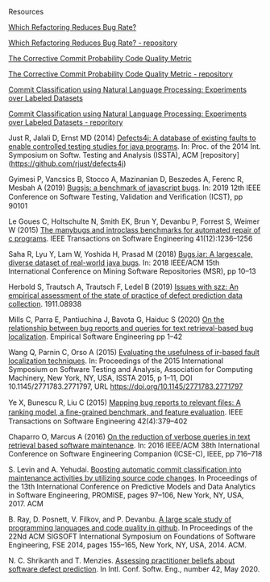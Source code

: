Resources

[Which Refactoring Reduces Bug Rate?](https://www.cs.huji.ac.il/~feit/papers/Refactor19PROMISE.pdf)

[Which Refactoring Reduces Bug Rate? - repository](https://github.com/evidencebp/Which-Refactoring-Reduces-Bug-Rate)

[The Corrective Commit Probability Code Quality Metric](https://arxiv.org/abs/2007.10912)

[The Corrective Commit Probability Code Quality Metric - repository](https://github.com/evidencebp/corrective-commit-probability)


[Commit Classification using Natural Language Processing: Experiments over Labeled Datasets](http://cibse2020.ppgia.pucpr.br/images/artigos/4/S04_P1.pdf)

[Commit Classification using Natural Language Processing: Experiments over Labeled Datasets - reporitory](https://github.com/gesteves91/fasttext-commit-classification)


Just R, Jalali D, Ernst MD (2014) [Defects4j: A database of existing faults to enable controlled testing studies for java programs](https://www.researchgate.net/publication/266659285_Defects4J_a_database_of_existing_faults_to_enable_controlled_testing_studies_for_Java_programs). In: Proc. of the 2014 Int. Symposium on Softw. Testing and Analysis (ISSTA), ACM [repository] (https://github.com/rjust/defects4j)


Gyimesi P, Vancsics B, Stocco A, Mazinanian D, Beszedes A, Ferenc R, Mesbah A (2019) [Bugsjs: a benchmark of javascript bugs](https://www.researchgate.net/publication/333681142_BUGSJS_A_Benchmark_of_JavaScript_Bugs). In: 2019 12th IEEE Conference on Software Testing, Validation and Veriﬁcation (ICST), pp 90101

Le Goues C, Holtschulte N, Smith EK, Brun Y, Devanbu P, Forrest S, Weimer W (2015) [The manybugs and introclass benchmarks for automated repair of c programs](https://squareslab.github.io/materials/LeGouesManyBugs2015.pdf). IEEE Transactions on Software Engineering 41(12):1236–1256

Saha R, Lyu Y, Lam W, Yoshida H, Prasad M (2018) [Bugs.jar: A largescale, diverse dataset of real-world java bugs](http://winglam2.web.engr.illinois.edu/publications/2018/bugs-dot-jar.pdf). In: 2018 IEEE/ACM 15th International Conference on Mining Software Repositories (MSR), pp 10–13

Herbold S, Trautsch A, Trautsch F, Ledel B (2019) [Issues with szz: An empirical assessment of the state of practice of defect prediction data collection](https://arxiv.org/abs/1911.08938). 1911.08938

Mills C, Parra E, Pantiuchina J, Bavota G, Haiduc S (2020) [On the relationship between bug reports and queries for text retrieval-based bug localization](https://link.springer.com/article/10.1007/s10664-020-09823-w). Empirical Software Engineering pp 1–42

Wang Q, Parnin C, Orso A (2015) [Evaluating the usefulness of ir-based fault localization techniques](http://chrisparnin.me/pdf/ISSTA15.pdf). In: Proceedings of the 2015 International Symposium on Software Testing and Analysis, Association for Computing Machinery, New York, NY, USA, ISSTA 2015, p 1–11, DOI 10.1145/2771783.2771797, URL https://doi.org/10.1145/2771783.2771797

Ye X, Bunescu R, Liu C (2015) [Mapping bug reports to relevant ﬁles: A ranking model, a ﬁne-grained benchmark, and feature evaluation](https://www.researchgate.net/publication/281831915_Mapping_Bug_Reports_to_Relevant_Files_A_Ranking_Model_a_Fine-Grained_Benchmark_and_Feature_Evaluation). IEEE Transactions on Software Engineering 42(4):379–402

Chaparro O, Marcus A (2016) [On the reduction of verbose queries in text retrieval based software maintenance](https://ieeexplore.ieee.org/document/7883382). In: 2016 IEEE/ACM 38th International Conference on Software Engineering Companion (ICSE-C), IEEE, pp 716–718

S. Levin and A. Yehudai. [Boosting automatic commit classification into maintenance activities by utilizing source code changes](https://arxiv.org/pdf/1711.05340.pdf).
In Proceedings of the 13th International Conference on Predictive
Models and Data Analytics in Software Engineering, PROMISE,
pages 97–106, New York, NY, USA, 2017. ACM

B. Ray, D. Posnett, V. Filkov, and P. Devanbu. [A large scale
study of programming languages and code quality in github](https://web.cs.ucdavis.edu/~filkov/papers/lang_github.pdf).
In Proceedings of the 22Nd ACM SIGSOFT International Symposium
on Foundations of Software Engineering, FSE 2014, pages 155–165,
New York, NY, USA, 2014. ACM.

N. C. Shrikanth and T. Menzies. [Assessing practitioner beliefs
about software defect prediction](https://arxiv.org/abs/1912.10093). In Intl. Conf. Softw. Eng.,
number 42, May 2020.
